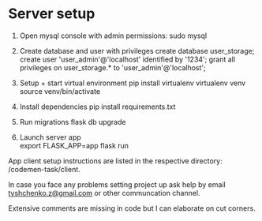 
# Server setup

1. Open mysql console with admin permissions: 
   sudo mysql

2. Create database and user with privileges
   create database user_storage;
   create user 'user_admin'@'localhost' identified by '1234';
   grant all privileges on user_storage.* to 'user_admin'@'localhost';

3. Setup + start virtual environment
   pip install virtualenv
   virtualenv venv
   source venv/bin/activate

4. Install dependencies 
   pip install requirements.txt

5. Run migrations 
   flask db upgrade

6. Launch server app   
   export FLASK_APP=app
   flask run

App client setup instructions are listed in the respective directory: /codemen-task/client.

In case you face any problems setting project up ask help by email tyshchenko.z@gmail.com or other communcation channel.

Extensive comments are missing in code but I can elaborate on cut corners.